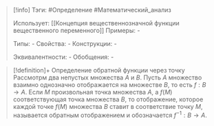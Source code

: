 > [!info]
> Тэги: #Определение #Математический_анализ   
> 
> Использует: [[Концепция вещественнозначной функции вещественного переменного]]
> Примеры: *-*
> 
> Типы: *-*
> Свойства: *-*
> Конструкции: *-*
> 
> Эквивалентности: *-*
> Обобщения: *-*

> [!definition]+ Определение обратной функции через точку
> Рассмотрм два непустых множества $A$ и $B$. Пусть $A$ множество взаимно однозначно отображается на множестве $B$, то есть $f: B \rightarrow A$. Если $M$ произвольная точка множества $A$, а $f(M)$ соответствующая точка множества $B$, то отображение, которое каждой точке $f(M)$ множества $B$ ставит в соответствие точку $M$, называется обратным отображением и обозначается $f^{-1}: B \rightarrow A$.